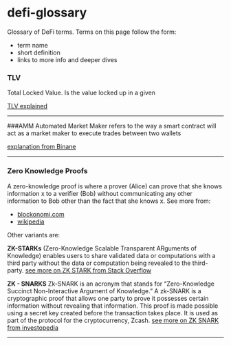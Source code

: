 # defi-glossary

Glossary of DeFi terms. Terms on this page follow the form:
* term name
* short definition
* links to more info and deeper dives


### TLV
Total Locked Value. Is the value locked up in a given

[TLV explained](https://impermax.medium.com/defi-explained-what-is-tvl-9800eda80b0b)

-----

###AMM
Automated Market Maker refers to the way a smart contract will act as a 
market maker to execute trades between two wallets

[explanation from Binane](https://academy.binance.com/en/articles/what-is-an-automated-market-maker-amm)

-----

### Zero Knowledge Proofs
A zero-knowledge proof is where a prover (Alice) can prove that she knows 
information x to a verifier (Bob) without communicating any other information 
to Bob other than the fact that she knows x.
See more from:
* [blockonomi.com](https://blockonomi.com/zero-knowledge-proofs/)
* [wikipedia](https://en.wikipedia.org/wiki/Zero-knowledge_proof)

Other variants are: 

**ZK-STARKs** (Zero-Knowledge Scalable Transparent ARguments of Knowledge) 
enables users to share validated data or computations with a third party 
without the data or computation being revealed to the third-party.
[see more on ZK STARK from Stack Overflow](https://crypto.stackexchange.com/questions/56327/what-are-zk-starks)

**ZK - SNARKS** Zk-SNARK is an acronym that stands for “Zero-Knowledge Succinct 
Non-Interactive Argument of Knowledge.” A zk-SNARK is a cryptographic proof that allows 
one party to prove it possesses certain information without revealing that information. 
This proof is made possible using a secret key created before the transaction takes place. 
It is used as part of the protocol for the cryptocurrency, Zcash.
[see more on ZK SNARK from investopedia](https://www.investopedia.com/terms/z/zksnark.asp)

----

